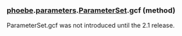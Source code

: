 ### [phoebe](phoebe.md).[parameters](phoebe.parameters.md).[ParameterSet](phoebe.parameters.ParameterSet.md).gcf (method)


ParameterSet.gcf was not introduced until the 2.1 release.
